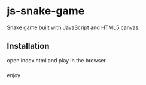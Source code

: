 # js-snake-game

Snake game built with JavaScript and HTML5 canvas.

## Installation

open index.html and play in the browser

###

enjoy
